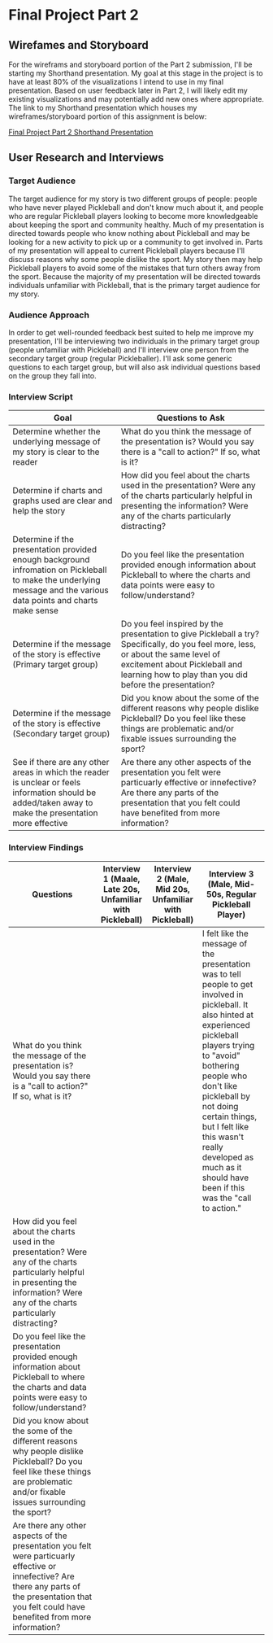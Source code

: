 # Final Project Part 2


## Wirefames and Storyboard

For the wireframs and storyboard portion of the Part 2 submission, I'll be starting my Shorthand presentation. My goal at this stage in the project is to have at least 80% of the visualizations I intend to use in my final presentation. Based on user feedback later in Part 2, I will likely edit my existing visualizations and may potentially add new ones where appropriate. The link to my Shorthand presentation which houses my wireframes/storyboard portion of this assignment is below:

[Final Project Part 2 Shorthand Presentation](https://carnegiemellon.shorthandstories.com/all-about-pickleball/index.html)


## User Research and Interviews

### Target Audience

The target audience for my story is two different groups of people: people who have never played Pickleball and don't know much about it, and people who are regular Pickleball players looking to become more knowledgeable about keeping the sport and community healthy. Much of my presentation is directed towards people who know nothing about Pickleball and may be looking for a new activity to pick up or a community to get involved in. Parts of my presentation will appeal to current Pickleball players because I'll discuss reasons why some people dislike the sport. My story then may help Pickleball players to avoid some of the mistakes that turn others away from the sport. Because the majority of my presentation will be directed towards individuals unfamiliar with Pickleball, that is the primary target audience for my story.

### Audience Approach

In order to get well-rounded feedback best suited to help me improve my presentation, I'll be interviewing two individuals in the primary target group (people unfamiliar with Pickleball) and I'll interview one person from the secondary target group (regular Pickleballer). I'll ask some generic questions to each target group, but will also ask individual questions based on the group they fall into.

### Interview Script

| Goal | Questions to Ask |
|------|------------------|
| Determine whether the underlying message of my story is clear to the reader | What do you think the message of the presentation is? Would you say there is a "call to action?" If so, what is it? |
| Determine if charts and graphs used are clear and help the story | How did you feel about the charts used in the presentation? Were any of the charts particularly helpful in presenting the information? Were any of the charts particularly distracting? |
| Determine if the presentation provided enough background infromation on Pickleball to make the underlying message and the various data points and charts make sense | Do you feel like the presentation provided enough information about Pickleball to where the charts and data points were easy to follow/understand? |
| Determine if the message of the story is effective (Primary target group) | Do you feel inspired by the presentation to give Pickleball a try? Specifically, do you feel more, less, or about the same level of excitement about Pickleball and learning how to play than you did before the presentation? |
| Determine if the message of the story is effective (Secondary target group) | Did you know about the some of the different reasons why people dislike Pickleball? Do you feel like these things are problematic and/or fixable issues surrounding the sport? |
| See if there are any other areas in which the reader is unclear or feels information should be added/taken away to make the presentation more effective | Are there any other aspects of the presentation you felt were particuarly effective or innefective? Are there any parts of the presentation that you felt could have benefited from more information? |

### Interview Findings

| Questions | Interview 1 (Maale, Late 20s, Unfamiliar with Pickleball) | Interview 2 (Male, Mid 20s, Unfamiliar with Pickleball) | Interview 3 (Male, Mid-50s, Regular Pickleball Player) |
| ---- | ---- | ---- | ---- |
| What do you think the message of the presentation is? Would you say there is a "call to action?" If so, what is it? | | | I felt like the message of the presentation was to tell people to get involved in pickleball. It also hinted at experienced pickleball players trying to "avoid" bothering people who don't like pickleball by not doing certain things, but I felt like this wasn't really developed as much as it should have been if this was the "call to action." |
| How did you feel about the charts used in the presentation? Were any of the charts particularly helpful in presenting the information? Were any of the charts particularly distracting? |
| Do you feel like the presentation provided enough information about Pickleball to where the charts and data points were easy to follow/understand? |
| Did you know about the some of the different reasons why people dislike Pickleball? Do you feel like these things are problematic and/or fixable issues surrounding the sport? |
| Are there any other aspects of the presentation you felt were particuarly effective or innefective? Are there any parts of the presentation that you felt could have benefited from more information? |
